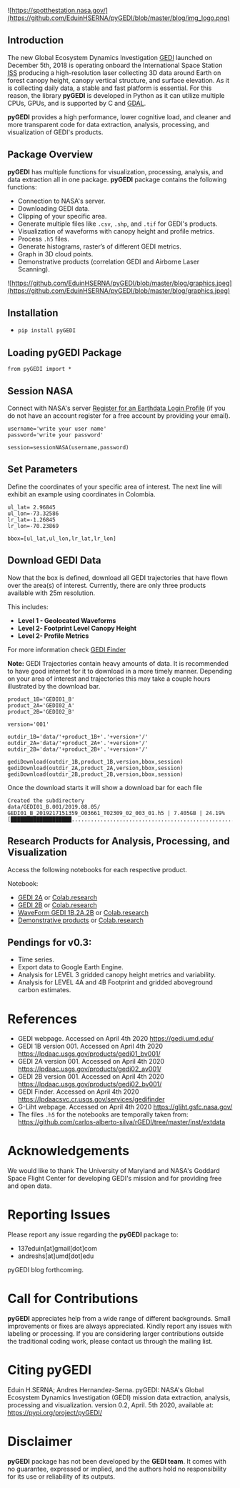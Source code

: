 ![https://spotthestation.nasa.gov/](https://github.com/EduinHSERNA/pyGEDI/blob/master/blog/img_logo.png)

## Introduction
The new Global Ecosystem Dynamics Investigation [GEDI](https://gedi.umd.edu/) launched on December 5th, 2018 is operating onboard the International Space Station [ISS](https://spotthestation.nasa.gov/) producing a high-resolution laser collecting 3D data around Earth on forest canopy height, canopy vertical structure, and surface elevation. As it is collecting daily data, a stable and fast platform is essential. For this reason, the library __pyGEDI__ is developed in Python as it can utilize multiple CPUs, GPUs, and is supported by C and [GDAL](https://github.com/OSGeo/gdal). 

__pyGEDI__ provides a high performance, lower cognitive load, and cleaner and more transparent code for data extraction, analysis, processing, and visualization of GEDI's products.

## Package Overview 
__pyGEDI__ has multiple functions for visualization, processing, analysis, and data extraction all in one package. __pyGEDI__ package contains the following functions:  
- Connection to NASA's server.  
- Downloading GEDI data.   
- Clipping of your specific area.  
- Generate multiple files like `.csv`, `.shp`, and `.tif` for GEDI's products.  
- Visualization of waveforms with canopy height and profile metrics.  
- Process `.h5` files.  
- Generate histograms, raster’s of different GEDI metrics.  
- Graph in 3D cloud points.  
- Demonstrative products (correlation GEDI and Airborne Laser Scanning).

![https://github.com/EduinHSERNA/pyGEDI/blob/master/blog/graphics.jpeg](https://github.com/EduinHSERNA/pyGEDI/blob/master/blog/graphics.jpeg)


## Installation  
 
- `pip install pyGEDI`   

## Loading pyGEDI Package
`from pyGEDI import *`
## Session NASA  
Connect with NASA's server [Register for an Earthdata Login Profile](https://urs.earthdata.nasa.gov/users/new) (if you do not have an account register for a free account by providing your email).  
```
username='write your user name'
password='write your password'

session=sessionNASA(username,password)
```
## Set Parameters  
Define the coordinates of your specific area of interest. The next line will exhibit an example using coordinates in Colombia.
```  
ul_lat= 2.96845  
ul_lon=-73.32586
lr_lat=-1.26845
lr_lon=-70.23869  

bbox=[ul_lat,ul_lon,lr_lat,lr_lon]
```
## Download GEDI Data  
Now that the box is defined, download all GEDI trajectories that have flown over the area(s) of interest. Currently, there are only three products available with 25m resolution.  

This includes:  
- **Level 1 - Geolocated Waveforms**
- **Level 2- Footprint Level Canopy Height**  
- **Level 2- Profile Metrics**  

For more information check [GEDI Finder](https://lpdaacsvc.cr.usgs.gov/services/gedifinder)  

**Note:** GEDI Trajectories contain heavy amounts of data. It is recommended to have good internet for it to download in a more timely manner. Depending on your area of interest and trajectories this may take a couple hours illustrated by the download bar.
```
product_1B='GEDI01_B'
product_2A='GEDI02_A'
product_2B='GEDI02_B'

version='001'

outdir_1B='data/'+product_1B+'.'+version+'/'
outdir_2A='data/'+product_2A+'.'+version+'/'
outdir_2B='data/'+product_2B+'.'+version+'/'

gediDownload(outdir_1B,product_1B,version,bbox,session)
gediDownload(outdir_2A,product_2A,version,bbox,session)
gediDownload(outdir_2B,product_2B,version,bbox,session)
```
Once the download starts it will show a download bar for each file

```
Created the subdirectory   
data/GEDI01_B.001/2019.08.05/
GEDI01_B_2019217151359_O03661_T02309_02_003_01.h5 | 7.405GB | 24.19%   
[███████████████████......................................................]
```

## Research Products for Analysis, Processing, and Visualization    
Access the following notebooks for each respective product.

Notebook:
- [GEDI 2A](https://github.com/EduinHSERNA/pyGEDI/blob/master/notebook/GEDI2_A.ipynb) or [Colab.research](https://colab.research.google.com/drive/17yg17WSpZQr_9Aq2yOHUZumbR-ywM39I)
- [GEDI 2B](https://github.com/EduinHSERNA/pyGEDI/blob/master/notebook/GEDI2_B.ipynb) or [Colab.research](https://colab.research.google.com/drive/1KMxx7WdH4t55vHVx61HKRp_97Tc2-Mk4)
- [WaveForm GEDI 1B,2A,2B](https://github.com/EduinHSERNA/pyGEDI/blob/master/notebook/GEDI_Waveforms.ipynb) or [Colab.research](https://colab.research.google.com/drive/1NnG21nC6ubioMI6rnlRtYgjAp6lcMX0q)
- [Demonstrative products](https://github.com/EduinHSERNA/pyGEDI/blob/master/notebook/Demonstrative%20products.ipynb) or  [Colab.research](https://colab.research.google.com/drive/1LMfL0ssvP1jtWZLdKEZAhl9FOgXXkI8B)
  
## Pendings for v0.3:  
- Time series.  
- Export data to Google Earth Engine.
- Analysis for LEVEL 3 gridded canopy height metrics and variability.
- Analysis for LEVEL 4A and 4B Footprint and gridded aboveground carbon estimates.  
  
# References
- GEDI webpage. Accessed on April 4th 2020 https://gedi.umd.edu/  
- GEDI 1B version 001. Accessed on April 4th 2020 https://lpdaac.usgs.gov/products/gedi01_bv001/  
- GEDI 2A version 001. Accessed on April 4th 2020 https://lpdaac.usgs.gov/products/gedi02_av001/  
- GEDI 2B version 001. Accessed on April 4th 2020 https://lpdaac.usgs.gov/products/gedi02_bv001/  
- GEDI Finder. Accessed on April 4th 2020 https://lpdaacsvc.cr.usgs.gov/services/gedifinder  
- G-Liht webpage. Accessed on April 4th 2020 https://gliht.gsfc.nasa.gov/  
- The files `.h5` for the notebooks are temporally taken from: https://github.com/carlos-alberto-silva/rGEDI/tree/master/inst/extdata   

# Acknowledgements
We would like to thank The University of Maryland and NASA's Goddard Space Flight Center for developing GEDI's mission and for providing free and open data.

# Reporting Issues
Please report any issue regarding the __pyGEDI__ package to:  

- 137eduin[at]gmail[dot]com  
- andreshs[at]umd[dot]edu

pyGEDI blog forthcoming.

# Call for Contributions
__pyGEDI__ appreciates help from a wide range of different backgrounds. Small improvements or fixes are always appreciated. Kindly report any issues with labeling or processing. If you are considering larger contributions outside the traditional coding work, please contact us through the mailing list.


# Citing pyGEDI
Eduin H.SERNA; Andres Hernandez-Serna. pyGEDI: NASA's Global Ecosystem Dynamics Investigation (GEDI) mission data extraction, analysis, processing and visualization. version 0.2, April. 5th 2020, available at: https://pypi.org/project/pyGEDI/


# Disclaimer
__pyGEDI__ package has not been developed by the __GEDI team__. It comes with no guarantee, expressed or implied, and the authors hold no responsibility for its use or reliability of its outputs.

